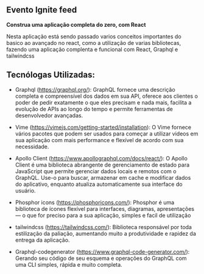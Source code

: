 ## Evento Ignite feed

**Construa uma aplicação completa do zero, com React**

Nesta aplicação está sendo passado varios conceitos importantes do basico ao avançado no react, como a utilização de varias bibliotecas, fazendo uma aplicação complenta e funcional com React, Graphql e tailwindcss

## Tecnólogas Utilizadas:

- Graphql (https://graphql.org/): GraphQL fornece uma descrição completa e compreensível dos dados em sua API, oferece aos clientes o poder de pedir exatamente o que eles precisam e nada mais, facilita a evolução de APIs ao longo do tempo e permite ferramentas de desenvolvedor avançadas.

- Vime (https://vimejs.com/getting-started/installation): O Vime fornece vários pacotes que podem ser usados ​​para começar a utilizar videos em sua aplicação com mais performance e flexível de acordo com sua necessidade.

- Apollo Client (https://www.apollographql.com/docs/react/): O Apollo Client é uma biblioteca abrangente de gerenciamento de estado para JavaScript que permite gerenciar dados locais e remotos com o GraphQL. Use-o para buscar, armazenar em cache e modificar dados do aplicativo, enquanto atualiza automaticamente sua interface do usuário.

- Phosphor icons (https://phosphoricons.com/): Phosphor é uma biblioteca de ícones flexível para interfaces, diagramas, apresentações — o que for preciso para a sua aplicação, simples e facil de utilização

- tailwindcss (https://tailwindcss.com/): Biblioteca responsável por toda estilização da paliação, aumentando muito a produtividade e rapidez da entrega da aplicação.

- Graphql-codegenerator (https://www.graphql-code-generator.com/): Gerando seu código de seu esquema e operações do GraphQL com uma CLI simples, rápida e muito completa.

